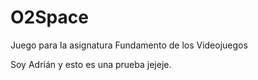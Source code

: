 # O2Space
Juego para la asignatura Fundamento de los Videojuegos

Soy Adrián y esto es una prueba jejeje.
